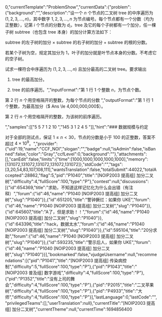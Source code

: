 0,"currentTemplate":"ProblemShow","currentData":{"problem":{"background":"","description":"设一个 $n$ 个节点的二叉树 $\text{tree}$ 的中序遍历为$(1,2,3,\ldots,n)$，其中数字 $1,2,3,\ldots,n$ 为节点编号。每个节点都有一个分数（均为正整数），记第 $i$ 个节点的分数为 $d_i$，$\text{tree}$ 及它的每个子树都有一个加分，任一棵子树 $\text{subtree}$（也包含 $\text{tree}$ 本身）的加分计算方法如下：


$\text{subtree}$ 的左子树的加分 $\times$ $\text{subtree}$ 的右子树的加分 $+$ $\text{subtree}$ 的根的分数。

若某个子树为空，规定其加分为 $1$，叶子的加分就是叶节点本身的分数。不考虑它的空子树。

试求一棵符合中序遍历为 $(1,2,3,\ldots,n)$ 且加分最高的二叉树 $\text{tree}$。要求输出

1. $\text{tree}$ 的最高加分。

2. $\text{tree}$ 的前序遍历。","inputFormat":"第 $1$ 行 $1$ 个整数 $n$，为节点个数。

第 $2$ 行 $n$ 个用空格隔开的整数，为每个节点的分数
","outputFormat":"第 $1$ 行 $1$ 个整数，为最高加分（$ Ans \le 4,000,000,000$）。

第 $2$ 行 $n$ 个用空格隔开的整数，为该树的前序遍历。

","samples":[["5
5 7 1 2 10
","145
3 1 2 4 5
"]],"hint":"### 数据规模与约定

对于全部的测试点，保证 $1 \leq n< 30$，节点的分数是小于 $100$ 的正整数，答案不超过 $4 \times 10^9$。","provider":{"uid":19,"name":"CCF_NOI","slogan":"","badge":null,"isAdmin":false,"isBanned":false,"color":"Gray","ccfLevel":0,"background":""},"attachments":[],"canEdit":false,"limits":{"time":[1000,1000,1000,1000,1000],"memory":[131072,131072,131072,131072,131072]},"stdCode":"","tags":[3,20,54,83,107,108,111],"wantsTranslation":false,"totalSubmit":44022,"totalAccepted":28862,"flag":5,"pid":"P1040","title":"[NOIP2003 提高组] 加分二叉树","difficulty":4,"fullScore":100,"type":"P"},"contest":null,"discussions":[{"id":654369,"title":"求助，不知道这样记忆化为什么会出错（有注释）","forum":{"id":46,"name":"P1040 [NOIP2003 提高组] 加分二叉树","slug":"P1040"}},{"id":651205,"title":"警钟撅烂：如果你 UKE","forum":{"id":46,"name":"P1040 [NOIP2003 提高组] 加分二叉树","slug":"P1040"}},{"id":645607,"title":"A了，但是求助！！","forum":{"id":46,"name":"P1040 [NOIP2003 提高组] 加分二叉树","slug":"P1040"}},{"id":643396,"title":"hack，数据太水","forum":{"id":46,"name":"P1040 [NOIP2003 提高组] 加分二叉树","slug":"P1040"}},{"id":595104,"title":"20分求助","forum":{"id":46,"name":"P1040 [NOIP2003 提高组] 加分二叉树","slug":"P1040"}},{"id":593235,"title":"警示后人，如果你 UKE","forum":{"id":46,"name":"P1040 [NOIP2003 提高组] 加分二叉树","slug":"P1040"}}],"bookmarked":false,"vjudgeUsername":null,"recommendations":[{"pid":"P1041","title":"[NOIP2003 提高组] 传染病控制","difficulty":5,"fullScore":100,"type":"P"},{"pid":"P1043","title":"[NOIP2003 普及组] 数字游戏","difficulty":4,"fullScore":100,"type":"P"},{"pid":"P1352","title":"没有上司的舞会","difficulty":4,"fullScore":100,"type":"P"},{"pid":"P2015","title":"二叉苹果树","difficulty":4,"fullScore":100,"type":"P"},{"pid":"P4933","title":"大师","difficulty":4,"fullScore":100,"type":"P"}],"lastLanguage":0,"lastCode":"","privilegedTeams":[],"userTranslation":null},"currentTitle":"[NOIP2003 提高组] 加分二叉树","currentTheme":null,"currentTime":1694856400